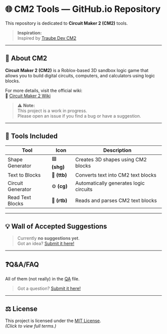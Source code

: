 # 🌐 CM2 Tools — GitHub.io Repository

This repository is dedicated to **Circuit Maker 2 (CM2)** tools.

> **Inspiration:**  
> Inspired by [Traube Dev CM2](https://www.traube.dev/cm2)

---

## 🧠 About CM2
**Circuit Maker 2 (CM2)** is a Roblox-based 3D sandbox logic game that allows you to build digital circuits, computers, and calculators using logic blocks.

For more details, visit the official wiki:  
🔗 [Circuit Maker 2 Wiki](https://cm2.fandom.com/wiki/Circuit_Maker_2_Wiki)

> ⚠️ **Note:**  
> This project is a work in progress.  
> Please open an issue if you find a bug or have a suggestion.

---

## 🧰 Tools Included
| Tool | Icon | Description |
|------|------|-------------|
| Shape Generator | 🟦 **(shg)** | Creates 3D shapes using CM2 blocks |
| Text to Blocks | 🔡 **(ttb)** | Converts text into CM2 text blocks |
| Circuit Generator | ⚙️ **(cg)** | Automatically generates logic circuits |
| Read Text Blocks | 📖 **(rtb)** | Reads and parses CM2 text blocks |

---

## 💡 Wall of Accepted Suggestions
> Currently **no suggestions yet**.  
> Got an idea? [Submit it here!](../../issues)

---

## ❓Q&A/FAQ

All of them (not really) in the [QA](qa.md) file.
> Got a question? [Submit it here!](../../issues)

---

## ⚖️ License
This project is licensed under the [MIT License](LICENSE).  
*(Click to view full terms.)*
